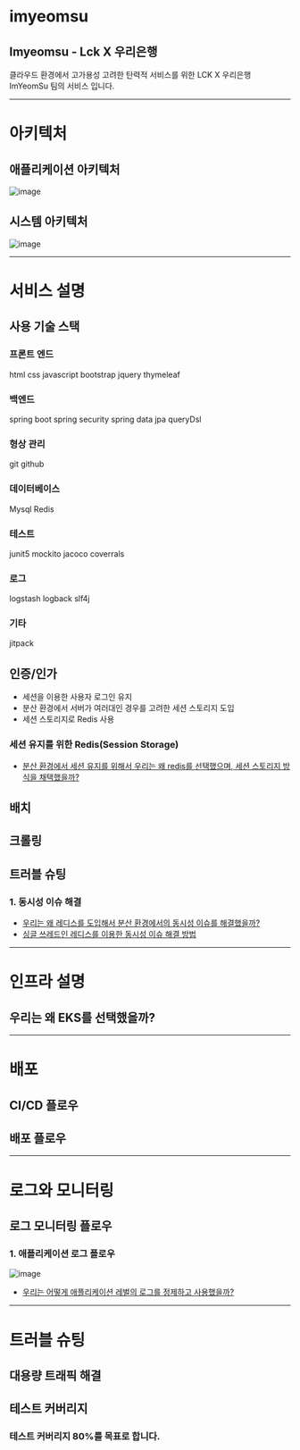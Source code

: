 # imyeomsu
##  Imyeomsu - Lck X 우리은행 
클라우드 환경에서 고가용성 고려한 탄력적 서비스를 위한 LCK X 우리은행 ImYeomSu 팀의 서비스 입니다.

---
# 아키텍처
## 애플리케이션 아키텍처
![image](https://github.com/I-m-YeomSu/imyeomsu-lck/assets/81970382/1625c015-3eab-4c6a-97c5-b7932ef1678d)


## 시스템 아키텍처
![image](https://github.com/I-m-YeomSu/imyeomsu-lck/assets/81970382/0bed8ca7-52c9-4991-8ed7-3fe22dbd5afd)


---
# 서비스 설명
## 사용 기술 스택
### 프론트 엔드
html
css
javascript
bootstrap
jquery
thymeleaf

### 백엔드
spring boot
spring security
spring data jpa
queryDsl


### 형상 관리
git
github

### 데이터베이스
Mysql
Redis

### 테스트
junit5
mockito
jacoco
coverrals

### 로그
logstash
logback
slf4j

### 기타 
jitpack


## 인증/인가
- 세션을 이용한 사용자 로그인 유지
- 분산 환경에서 서버가 여러대인 경우를 고려한 세션 스토리지 도입
- 세션 스토리지로 Redis 사용

### 세션 유지를 위한 Redis(Session Storage)
- [분산 환경에서 세션 유지를 위해서 우리는 왜 redis를 선택했으며, 세션 스토리지 방식을 채택했을까?](https://github.com/I-m-YeomSu/imyeomsu-lck/issues/85)

## 배치

## 크롤링 

## 트러블 슈팅
### 1. 동시성 이슈 해결 
- [우리는 왜 레디스를 도입해서 분산 환경에서의 동시성 이슈를 해결했을까?](https://github.com/I-m-YeomSu/imyeomsu-lck/issues/83)
- [싱글 쓰레드인 레디스를 이용한 동시성 이슈 해결 방법](https://github.com/I-m-YeomSu/imyeomsu-lck/issues/84)

----

# 인프라 설명
## 우리는 왜 EKS를 선택했을까?

---
# 배포
## CI/CD 플로우

## 배포 플로우

---
# 로그와 모니터링
## 로그 모니터링 플로우
### 1. 애플리케이션 로그 플로우 
![image](https://github.com/I-m-YeomSu/imyeomsu-lck/assets/81970382/a36c826e-8201-44f6-89b1-97b7d805e7b2)
- [우리는 어떻게 애플리케이션 레벌의 로그를 정제하고 사용했을까?](https://github.com/I-m-YeomSu/imyeomsu-lck/issues/86)

---
# 트러블 슈팅


## 대용량 트래픽 해결

## 테스트 커버리지


### 테스트 커버리지 80%를 목표로 합니다.

